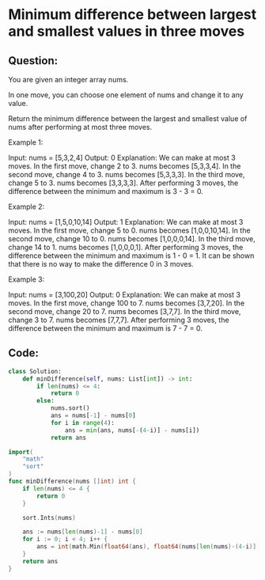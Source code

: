 # Minimum difference between largest and smallest values in three moves

## Question:

You are given an integer array nums.

In one move, you can choose one element of nums and change it to any value.

Return the minimum difference between the largest and smallest value of nums after performing at most three moves.

Example 1:

Input: nums = [5,3,2,4]
Output: 0
Explanation: We can make at most 3 moves.
In the first move, change 2 to 3. nums becomes [5,3,3,4].
In the second move, change 4 to 3. nums becomes [5,3,3,3].
In the third move, change 5 to 3. nums becomes [3,3,3,3].
After performing 3 moves, the difference between the minimum and maximum is 3 - 3 = 0.

Example 2:

Input: nums = [1,5,0,10,14]
Output: 1
Explanation: We can make at most 3 moves.
In the first move, change 5 to 0. nums becomes [1,0,0,10,14].
In the second move, change 10 to 0. nums becomes [1,0,0,0,14].
In the third move, change 14 to 1. nums becomes [1,0,0,0,1].
After performing 3 moves, the difference between the minimum and maximum is 1 - 0 = 1.
It can be shown that there is no way to make the difference 0 in 3 moves.

Example 3:

Input: nums = [3,100,20]
Output: 0
Explanation: We can make at most 3 moves.
In the first move, change 100 to 7. nums becomes [3,7,20].
In the second move, change 20 to 7. nums becomes [3,7,7].
In the third move, change 3 to 7. nums becomes [7,7,7].
After performing 3 moves, the difference between the minimum and maximum is 7 - 7 = 0.

## Code:

```python 
class Solution:
    def minDifference(self, nums: List[int]) -> int:
        if len(nums) <= 4:
            return 0
        else:
            nums.sort()
            ans = nums[-1] - nums[0]
            for i in range(4):
                ans = min(ans, nums[-(4-i)] - nums[i])
            return ans

```

```go 
import(
    "math"
    "sort"
)
func minDifference(nums []int) int {
	if len(nums) <= 4 {
		return 0
	}

	sort.Ints(nums)

	ans := nums[len(nums)-1] - nums[0] 
	for i := 0; i < 4; i++ {
		ans = int(math.Min(float64(ans), float64(nums[len(nums)-(4-i)]-nums[i])))
	}
	return ans
}
```